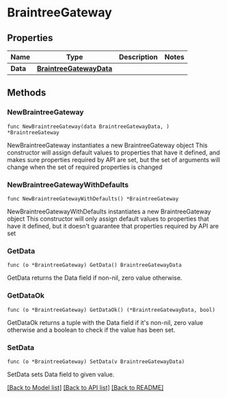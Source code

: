 # BraintreeGateway

## Properties

Name | Type | Description | Notes
------------ | ------------- | ------------- | -------------
**Data** | [**BraintreeGatewayData**](BraintreeGatewayData.md) |  | 

## Methods

### NewBraintreeGateway

`func NewBraintreeGateway(data BraintreeGatewayData, ) *BraintreeGateway`

NewBraintreeGateway instantiates a new BraintreeGateway object
This constructor will assign default values to properties that have it defined,
and makes sure properties required by API are set, but the set of arguments
will change when the set of required properties is changed

### NewBraintreeGatewayWithDefaults

`func NewBraintreeGatewayWithDefaults() *BraintreeGateway`

NewBraintreeGatewayWithDefaults instantiates a new BraintreeGateway object
This constructor will only assign default values to properties that have it defined,
but it doesn't guarantee that properties required by API are set

### GetData

`func (o *BraintreeGateway) GetData() BraintreeGatewayData`

GetData returns the Data field if non-nil, zero value otherwise.

### GetDataOk

`func (o *BraintreeGateway) GetDataOk() (*BraintreeGatewayData, bool)`

GetDataOk returns a tuple with the Data field if it's non-nil, zero value otherwise
and a boolean to check if the value has been set.

### SetData

`func (o *BraintreeGateway) SetData(v BraintreeGatewayData)`

SetData sets Data field to given value.



[[Back to Model list]](../README.md#documentation-for-models) [[Back to API list]](../README.md#documentation-for-api-endpoints) [[Back to README]](../README.md)


